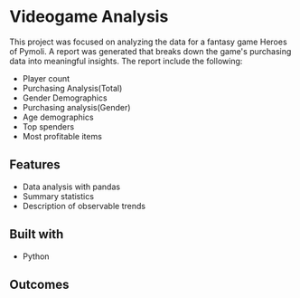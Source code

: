 # Videogame Analysis

This project was focused on analyzing the data for a fantasy game Heroes of Pymoli. A report was generated that breaks down the game's purchasing data into meaningful insights. The report include the following:

* Player count
* Purchasing Analysis(Total)
* Gender Demographics
* Purchasing analysis(Gender)
* Age demographics
* Top spenders
* Most profitable items


## Features

* Data analysis with pandas
* Summary statistics
* Description of observable trends

## Built with 

* Python

## Outcomes

